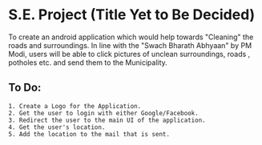 # S.E. Project	(Title Yet to Be Decided)

To create an android application which would help towards "Cleaning" the roads and surroundings. In line with the "Swach Bharath Abhyaan" by PM Modi, users will be able to click pictures of unclean surroundings, roads , potholes etc. and send them to the Municipality.

## To Do:

	1. Create a Logo for the Application.
	2. Get the user to login with either Google/Facebook.
	3. Redirect the user to the main UI of the application.
	4. Get the user's location.
	5. Add the location to the mail that is sent.
